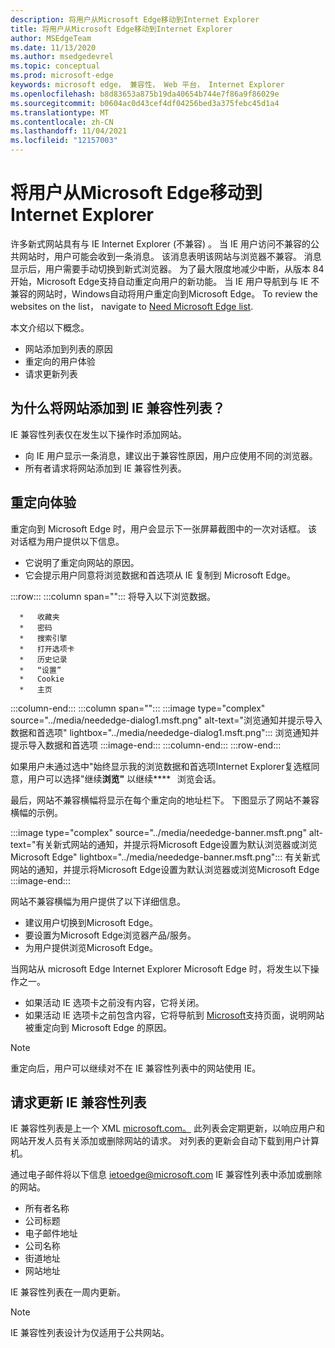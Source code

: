 ```yaml
---
description: 将用户从Microsoft Edge移动到Internet Explorer
title: 将用户从Microsoft Edge移动到Internet Explorer
author: MSEdgeTeam
ms.date: 11/13/2020
ms.author: msedgedevrel
ms.topic: conceptual
ms.prod: microsoft-edge
keywords: microsoft edge， 兼容性， Web 平台， Internet Explorer
ms.openlocfilehash: b8d83653a875b19da40654b744e7f86a9f86029e
ms.sourcegitcommit: b0604ac0d43cef4df04256bed3a375febc45d1a4
ms.translationtype: MT
ms.contentlocale: zh-CN
ms.lasthandoff: 11/04/2021
ms.locfileid: "12157003"
---
```

# <a name="moving-users-to-microsoft-edge-from-internet-explorer"></a>将用户从Microsoft Edge移动到Internet Explorer

许多新式网站具有与 IE Internet Explorer (不兼容) 。  当 IE 用户访问不兼容的公共网站时，用户可能会收到一条消息。  该消息表明该网站与浏览器不兼容。  消息显示后，用户需要手动切换到新式浏览器。  为了最大限度地减少中断，从版本 84 开始，Microsoft Edge支持自动重定向用户的新功能。  当 IE 用户导航到与 IE 不兼容的网站时，Windows自动将用户重定向到Microsoft Edge。  To review the websites on the list， navigate to [Need Microsoft Edge list](https://edge.microsoft.com/neededge/v1).

本文介绍以下概念。

*   网站添加到列表的原因
*   重定向的用户体验
*   请求更新列表


<!-- ====================================================================== -->
## <a name="why-is-a-website-added-to-the-ie-compatibility-list"></a>为什么将网站添加到 IE 兼容性列表？

IE 兼容性列表仅在发生以下操作时添加网站。

*   向 IE 用户显示一条消息，建议出于兼容性原因，用户应使用不同的浏览器。
*   所有者请求将网站添加到 IE 兼容性列表。


<!-- ====================================================================== -->
## <a name="redirection-experience"></a>重定向体验

重定向到 Microsoft Edge 时，用户会显示下一张屏幕截图中的一次对话框。  该对话框为用户提供以下信息。

*   它说明了重定向网站的原因。
*   它会提示用户同意将浏览数据和首选项从 IE 复制到 Microsoft Edge。

:::row:::
   :::column span="":::
      将导入以下浏览数据。

      *   收藏夹
      *   密码
      *   搜索引擎
      *   打开选项卡
      *   历史记录
      *   “设置”
      *   Cookie
      *   主页
   :::column-end:::
   :::column span="":::
      :::image type="complex" source="../media/neededge-dialog1.msft.png" alt-text="浏览通知并提示导入数据和首选项" lightbox="../media/neededge-dialog1.msft.png":::
         浏览通知并提示导入数据和首选项 :::image-end:::
   :::column-end:::
:::row-end:::

如果用户未通过选中"始终显示我的浏览数据和首选项Internet Explorer复选框同意，用户可以选择"继续**浏览"** 以继续****   浏览会话。

最后，网站不兼容横幅将显示在每个重定向的地址栏下。  下图显示了网站不兼容横幅的示例。

:::image type="complex" source="../media/neededge-banner.msft.png" alt-text="有关新式网站的通知，并提示将Microsoft Edge设置为默认浏览器或浏览Microsoft Edge" lightbox="../media/neededge-banner.msft.png":::
   有关新式网站的通知，并提示将Microsoft Edge设置为默认浏览器或浏览Microsoft Edge
:::image-end:::

网站不兼容横幅为用户提供了以下详细信息。

*   建议用户切换到Microsoft Edge。
*   要设置为Microsoft Edge浏览器产品/服务。
*   为用户提供浏览Microsoft Edge。

当网站从 microsoft Edge Internet Explorer Microsoft Edge 时，将发生以下操作之一。

*   如果活动 IE 选项卡之前没有内容，它将关闭。
*   如果活动 IE 选项卡之前包含内容，它将导航到 [Microsoft](https://support.microsoft.com/office/the-website-you-were-trying-to-reach-doesn-t-work-with-internet-explorer-8f5fc675-cd47-414c-9535-12821ddfc554)支持页面，说明网站被重定向到 Microsoft Edge 的原因。

> [!NOTE]
> 重定向后，用户可以继续对不在 IE 兼容性列表中的网站使用 IE。


<!-- ====================================================================== -->
## <a name="request-an-update-to-the-ie-compatibility-list"></a>请求更新 IE 兼容性列表

IE 兼容性列表是上一个 XML [microsoft.com。](https://www.microsoft.com)  此列表会定期更新，以响应用户和网站开发人员有关添加或删除网站的请求。  对列表的更新会自动下载到用户计算机。

通过电子邮件将以下信息 [ietoedge@microsoft.com](mailto:ietoedge@microsoft.com) IE 兼容性列表中添加或删除的网站。

*   所有者名称
*   公司标题
*   电子邮件地址
*   公司名称
*   街道地址
*   网站地址

IE 兼容性列表在一周内更新。

> [!NOTE]
> IE 兼容性列表设计为仅适用于公共网站。
